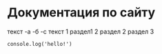 # Документация по сайту

текст
-а
-б
-с
текст
1 раздел1
2 раздел 2
раздел 3

```
console.log('hello!')
```
